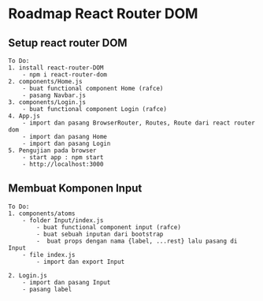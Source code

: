# Roadmap React Router DOM

## Setup react router DOM

    To Do:
    1. install react-router-DOM
        - npm i react-router-dom
    2. components/Home.js
        - buat functional component Home (rafce)
        - pasang Navbar.js
    3. components/Login.js
        - buat functional component Login (rafce)
    4. App.js
        - import dan pasang BrowserRouter, Routes, Route dari react router dom
        - import dan pasang Home
        - import dan pasang Login
    5. Pengujian pada browser
        - start app : npm start
        - http://localhost:3000

## Membuat Komponen Input

    To Do:
    1. components/atoms
        - folder Input/index.js
            - buat functional component input (rafce)
            - buat sebuah inputan dari bootstrap
            -  buat props dengan nama {label, ...rest} lalu pasang di Input
        - file index.js
            - import dan export Input

    2. Login.js
        - import dan pasang Input
        - pasang label